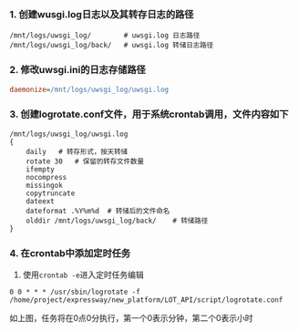 ### 1. 创建wusgi.log日志以及其转存日志的路径

```text
/mnt/logs/uwsgi_log/        # uwsgi.log 日志路径
/mnt/logs/uwsgi_log/back/   # uwsgi.log 转储日志路径
```

###  2. 修改uwsgi.ini的日志存储路径

```ini
daemonize=/mnt/logs/uwsgi_log/uwsgi.log
```

### 3. 创建logrotate.conf文件，用于系统crontab调用，文件内容如下

```text
/mnt/logs/uwsgi_log/uwsgi.log
{
    daily   # 转存形式，按天转储
    rotate 30   # 保留的转存文件数量
    ifempty
    nocompress
    missingok
    copytruncate
    dateext
    dateformat .%Y%m%d  # 转储后的文件命名
    olddir /mnt/logs/uwsgi_log/back/    # 转储路径
}
```

### 4. 在crontab中添加定时任务

1. 使用`crontab -e`进入定时任务编辑

```
0 0 * * * /usr/sbin/logrotate -f /home/project/expressway/new_platform/LOT_API/script/logrotate.conf
```
如上图，任务将在0点0分执行，第一个0表示分钟，第二个0表示小时
